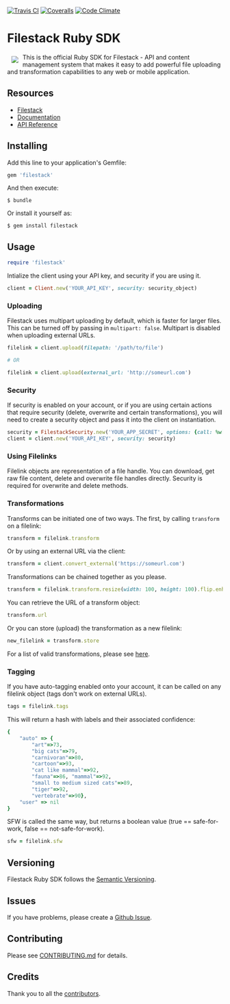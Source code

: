 [![Travis CI][travis_ci_badge]][travis_ci]
[![Coveralls][coveralls_badge]][coveralls]
[![Code Climate][code_climate_badge]][code_climate]

# Filestack Ruby SDK
<a href="https://www.filestack.com"><img src="https://filestack.com/themes/filestack/assets/images/press-articles/color.svg" align="left" hspace="10" vspace="6"></a>
This is the official Ruby SDK for Filestack - API and content management system that makes it easy to add powerful file uploading and transformation capabilities to any web or mobile application.

## Resources

* [Filestack](https://www.filestack.com)
* [Documentation](https://www.filestack.com/docs)
* [API Reference](https://filestack.github.io/)

## Installing

Add this line to your application's Gemfile:

```ruby
gem 'filestack'
```

And then execute:

    $ bundle

Or install it yourself as:

    $ gem install filestack

## Usage

```ruby
require 'filestack'
```
Intialize the client using your API key, and security if you are using it. 
```ruby
client = Client.new('YOUR_API_KEY', security: security_object)
```
### Uploading
Filestack uses multipart uploading by default, which is faster for larger files. This can be turned off by passing in ```multipart: false```. Multipart is disabled when uploading external URLs. 
```ruby
filelink = client.upload(filepath: '/path/to/file')

# OR

filelink = client.upload(external_url: 'http://someurl.com')
```

### Security
If security is enabled on your account, or if you are using certain actions that require security (delete, overwrite and certain transformations), you will need to create a security object and pass it into the client on instantiation. 

```ruby
security = FilestackSecurity.new('YOUR_APP_SECRET', options: {call: %w[read store pick]})
client = client.new('YOUR_API_KEY', security: security)
```

### Using Filelinks
Filelink objects are representation of a file handle. You can download, get raw file content, delete and overwrite file handles directly. Security is required for overwrite and delete methods. 

### Transformations 
Transforms can be initiated one of two ways. The first, by calling ```transform``` on a filelink:

```ruby
transform = filelink.transform
```

Or by using an external URL via the client:

```ruby
transform = client.convert_external('https://someurl.com')
```

Transformations can be chained together as you please.

```ruby
transform = filelink.transform.resize(width: 100, height: 100).flip.enhance
```

You can retrieve the URL of a transform object:

```ruby
transform.url
```

Or you can store (upload) the transformation as a new filelink:

```ruby
new_filelink = transform.store
```

For a list of valid transformations, please see [here](https://www.filestack.com/docs/image-transformations).

### Tagging

If you have auto-tagging enabled onto your account, it can be called on any filelink object (tags don't work on external URLs).

```ruby
tags = filelink.tags
```

This will return a hash with labels and their associated confidence:

```ruby 
{
    "auto" => {
        "art"=>73,
        "big cats"=>79,
        "carnivoran"=>80,
        "cartoon"=>93,
        "cat like mammal"=>92,
        "fauna"=>86, "mammal"=>92, 
        "small to medium sized cats"=>89, 
        "tiger"=>92,
        "vertebrate"=>90},
    "user" => nil
}
```

SFW is called the same way, but returns a boolean value (true == safe-for-work, false == not-safe-for-work). 

```ruby
sfw = filelink.sfw
``` 

## Versioning

Filestack Ruby SDK follows the [Semantic Versioning](http://semver.org/).

## Issues

If you have problems, please create a [Github Issue](https://github.com/filestack/filestack-ruby/issues).

## Contributing

Please see [CONTRIBUTING.md](https://github.com/filestack/filestack-ruby/CONTRIBUTING.md) for details.

## Credits

Thank you to all the [contributors](https://github.com/filestack/filestack-ruby/graphs/contributors).

[travis_ci]: http://travis-ci.org/filestack/filestack-ruby

[travis_ci_badge]: https://travis-ci.org/filestack/filestack-ruby.svg?branch=master		
[code_climate]: https://codeclimate.com/github/filestack/filestack-ruby		
[code_climate_badge]: https://codeclimate.com/github/filestack/filestack-ruby.png		
[coveralls]: https://coveralls.io/github/filestack/filestack-ruby?branch=master		
[coveralls_badge]: https://coveralls.io/repos/github/filestack/filestack-ruby/badge.svg?branch=master
